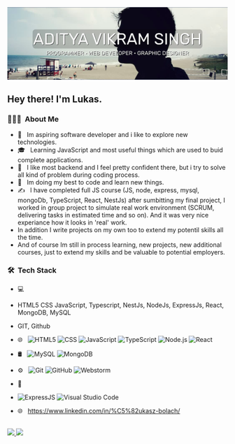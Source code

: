 <img src="https://raw.githubusercontent.com/AVS1508/AVS1508/master/assets/Aditya%20Vikram%20Singh%20Banner.png">

<h2> Hey there! I'm Lukas.</h2>

<h3> 👨🏻‍💻 &nbsp;About Me </h3>

- 🤔 &nbsp; Im aspiring software developer and i like to explore new technologies.
- 🎓 &nbsp; Learning JavaScript and most useful things which are used to buid complete applications.
- 💼 &nbsp; I like most backend and I feel pretty confident there, but i try to solve all kind of problem during coding process.
- 🌱 &nbsp; Im doing my best to code and learn new things.
- ✍️ &nbsp; I have completed full JS course (JS, node, express, mysql, mongoDb, TypeScript, React, NestJs) after sumbitting my final project, I worked in group project to simulate real work environment (SCRUM, delivering tasks in estimated time and so on). And it was very nice experiance how it looks in 'real' work.
- In addition I write projects on my own too to extend my potentil skills all the time.
- And of course Im still in process learning, new projects, new additional courses, just to extend my skills and be valuable to potential employers. 

<h3> 🛠 &nbsp;Tech Stack</h3>

- 💻 &nbsp;
- HTML5 CSS JavaScript, Typescript, NestJs, NodeJs, ExpressJs, React, MongoDB, MySQL
- GIT, Github

 
 
  
- 🌐 &nbsp;
  ![HTML5](https://img.shields.io/badge/-HTML5-333333?style=flat&logo=HTML5)
  ![CSS](https://img.shields.io/badge/-CSS-333333?style=flat&logo=CSS3&logoColor=1572B6)
  ![JavaScript](https://img.shields.io/badge/-JavaScript-333333?style=flat&logo=javascript)
  ![TypeScript](https://img.shields.io/badge/-Bootstrap-333333?style=flat&logo=bootstrap&logoColor=563D7C)
  ![Node.js](https://img.shields.io/badge/-Node.js-333333?style=flat&logo=node.js)
  ![React](https://img.shields.io/badge/-React-333333?style=flat&logo=react)
- 🛢 &nbsp;
  ![MySQL](https://img.shields.io/badge/-MySQL-333333?style=flat&logo=mysql)
  ![MongoDB](https://img.shields.io/badge/-MongoDB-333333?style=flat&logo=mongodb)
- ⚙️ &nbsp;
  ![Git](https://img.shields.io/badge/-Git-333333?style=flat&logo=git)
  ![GitHub](https://img.shields.io/badge/-GitHub-333333?style=flat&logo=github)
  ![Webstorm](https://img.shields.io/badge/-Markdown-333333?style=flat&logo=markdown)
- 🔧 &nbsp;
- ![ExpressJS](https://img.shields.io/badge/-Git-333333?style=flat&logo=git)
  ![Visual Studio Code](https://img.shields.io/badge/-Visual%20Studio%20Code-333333?style=flat&logo=visual-studio-code&logoColor=007ACC)

 - 🌐 &nbsp;  https://www.linkedin.com/in/%C5%82ukasz-bolach/

<br/>

<a href="https://github.com/AVS1508">
  <img height="180em" src="https://github-readme-stats.vercel.app/api?username=L00ka5z78&theme=buefy&show_icons=true" />
  <img height="180em" src="https://github-readme-stats.vercel.app/api/top-langs/?username=L00ka5z78&theme=buefy&layout=compact" />
</a>


<br/>

